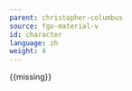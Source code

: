 ```yaml
---
parent: christopher-columbus
source: fgo-material-v
id: character
language: zh
weight: 4
---
```


{{missing}}
